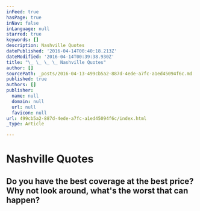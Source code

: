 ```yaml
---
inFeed: true
hasPage: true
inNav: false
inLanguage: null
starred: true
keywords: []
description: Nashville Quotes
datePublished: '2016-04-14T00:40:18.213Z'
dateModified: '2016-04-14T00:39:38.930Z'
title: "\_ \_ \_ \_ Nashville Quotes"
author: []
sourcePath: _posts/2016-04-13-499cb5a2-887d-4ede-a7fc-a1ed45094f6c.md
published: true
authors: []
publisher:
  name: null
  domain: null
  url: null
  favicon: null
url: 499cb5a2-887d-4ede-a7fc-a1ed45094f6c/index.html
_type: Article

---
```

# Nashville Quotes

## Do you have the best coverage at the best price? Why not look around, what's the worst that can happen?
